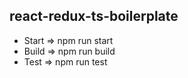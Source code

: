 ## react-redux-ts-boilerplate

* Start => npm run start
* Build => npm run build
* Test  => npm run test 